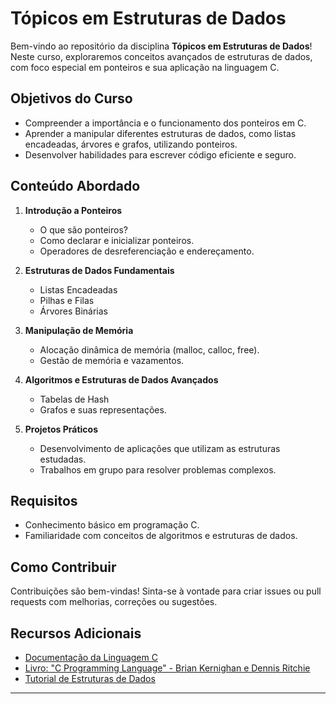# Tópicos em Estruturas de Dados

Bem-vindo ao repositório da disciplina **Tópicos em Estruturas de Dados**! Neste curso, exploraremos conceitos avançados de estruturas de dados, com foco especial em ponteiros e sua aplicação na linguagem C.

## Objetivos do Curso

- Compreender a importância e o funcionamento dos ponteiros em C.
- Aprender a manipular diferentes estruturas de dados, como listas encadeadas, árvores e grafos, utilizando ponteiros.
- Desenvolver habilidades para escrever código eficiente e seguro.

## Conteúdo Abordado

1. **Introdução a Ponteiros**
   - O que são ponteiros?
   - Como declarar e inicializar ponteiros.
   - Operadores de desreferenciação e endereçamento.

2. **Estruturas de Dados Fundamentais**
   - Listas Encadeadas
   - Pilhas e Filas
   - Árvores Binárias

3. **Manipulação de Memória**
   - Alocação dinâmica de memória (malloc, calloc, free).
   - Gestão de memória e vazamentos.

4. **Algoritmos e Estruturas de Dados Avançados**
   - Tabelas de Hash
   - Grafos e suas representações.

5. **Projetos Práticos**
   - Desenvolvimento de aplicações que utilizam as estruturas estudadas.
   - Trabalhos em grupo para resolver problemas complexos.

## Requisitos

- Conhecimento básico em programação C.
- Familiaridade com conceitos de algoritmos e estruturas de dados.

## Como Contribuir

Contribuições são bem-vindas! Sinta-se à vontade para criar issues ou pull requests com melhorias, correções ou sugestões.

## Recursos Adicionais

- [Documentação da Linguagem C](https://en.cppreference.com/w/c)
- [Livro: "C Programming Language" - Brian Kernighan e Dennis Ritchie](https://en.wikipedia.org/wiki/The_C_Programming_Language)
- [Tutorial de Estruturas de Dados](https://www.geeksforgeeks.org/data-structures/)

---
